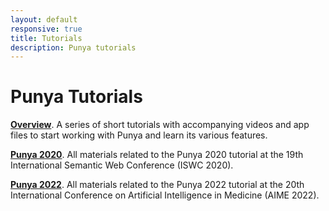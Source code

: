 ```yaml
---
layout: default
responsive: true
title: Tutorials
description: Punya tutorials
---
```

# Punya Tutorials

[**Overview**](general.html). A series of short tutorials with accompanying videos and app files to start working with Punya and learn its various features.

[**Punya 2020**](punya2020/). All materials related to the Punya 2020 tutorial at the 19th International Semantic Web Conference (ISWC 2020).

[**Punya 2022**](punya2022/). All materials related to the Punya 2022 tutorial at the 20th International Conference on Artificial Intelligence in Medicine (AIME 2022).
